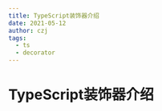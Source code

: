 ```yaml
---
title: TypeScript装饰器介绍
date: 2021-05-12
author: czj
tags:
  - ts
  - decorator
---
```


# TypeScript装饰器介绍